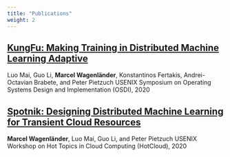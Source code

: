 ```yaml
---
title: "Publications"
weight: 2
---
```


## [KungFu: Making Training in Distributed Machine Learning Adaptive](https://www.usenix.org/system/files/osdi20-mai.pdf)
Luo Mai, Guo Li, **Marcel Wagenländer**, Konstantinos Fertakis, Andrei-Octavian Brabete, and Peter Pietzuch
USENIX Symposium on Operating Systems Design and Implementation (OSDI), 2020

## [Spotnik: Designing Distributed Machine Learning for Transient Cloud Resources](https://www.usenix.org/system/files/hotcloud20_paper_wagenlander.pdf)
**Marcel Wagenländer**, Luo Mai, Guo Li, and Peter Pietzuch
USENIX Workshop on Hot Topics in Cloud Computing (HotCloud), 2020